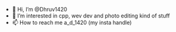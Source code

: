 - 👋 Hi, I’m @Dhruv1420
- 👀 I’m interested in cpp, wev dev and photo editing kind of stuff
- 📫 How to reach me a_d_1420 (my insta handle)
